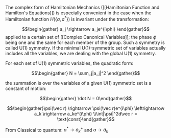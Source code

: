 The complex form of Hamiltonian Mechanics ([[Hamiltonian Function and Hamilton's Equations]])  is especially convenient in the case when the Hamiltonian function $H(\{a,a^*\})$ is invariant under the transformation: 

$$\begin{gather} a_j \rightarrow a_je^{i\phi} \end{gather}$$ applied to a certain set of [[Complex Canonical Variables]]; the phase $\phi$ being one and the same for each member of the group. Such a symmetry is called U(1) symmetry. If the minimal U(1)-symmetric set of variables actually includes all the variables, we are dealing with the global U(1) symmetry.

For each set of U(1) symmetric variables, the quadratic form: 

$$\begin{gather} N = \sum_j|a_j|^2 \end{gather}$$

the summation is over the variables of a given U(1) symmetric set is a constant of motion:

$$\begin{gather} \dot N = 0\end{gather}$$


$$\begin{gather}\psi(\vec r) \rightarrow \psi(\vec r)e^{i\phi} \leftrightarrow a_k \rightarrow a_ke^{i\phi}
\\\int|\psi|^2d\vec r = \text{const}\end{gather}$$

From Classical to quantum:  $a^* \rightarrow \hat a^+_k$ and $a \rightarrow \hat a_k$